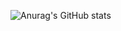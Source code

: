 ![Anurag's GitHub stats](https://github-readme-stats.vercel.app/api?username=k-3730&show_icons=true&theme=radical)
